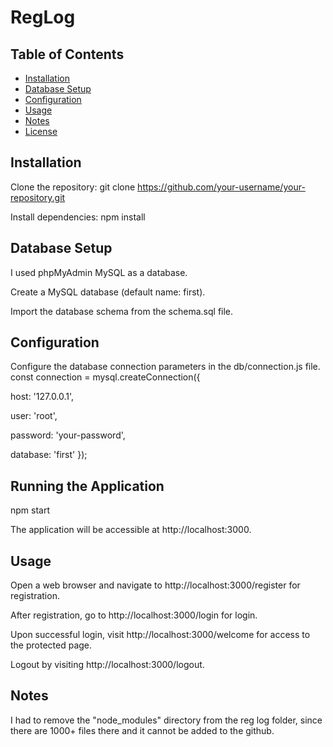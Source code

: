 # RegLog
## Table of Contents

- [Installation](#installation)
- [Database Setup](#database-setup)
- [Configuration](#configuration)
- [Usage](#usage)
- [Notes](#notes)
- [License](#license)

## Installation

Clone the repository:
git clone https://github.com/your-username/your-repository.git
   
Install dependencies:
npm install
   
## Database Setup
I used phpMyAdmin MySQL as a database.

Create a MySQL database (default name: first).

Import the database schema from the schema.sql file.

## Configuration

Configure the database connection parameters in the db/connection.js file.
const connection = mysql.createConnection({

  host: '127.0.0.1',
  
  user: 'root',
  
  password: 'your-password',
  
  database: 'first'
});
## Running the Application
npm start

The application will be accessible at http://localhost:3000.

## Usage
Open a web browser and navigate to http://localhost:3000/register for registration.

After registration, go to http://localhost:3000/login for login.

Upon successful login, visit http://localhost:3000/welcome for access to the protected page.

Logout by visiting http://localhost:3000/logout.

## Notes
I had to remove the "node_modules" directory from the reg log folder, since there are 1000+ files there and it cannot be added to the github.
